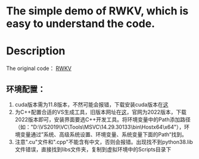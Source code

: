 # The simple demo of RWKV, which is easy to understand the code.

# Description
The original code： [RWKV](https://github.com/BlinkDL/RWKV-LM)

## 环境配置：
1. cuda版本需为11.8版本，不然可能会报错，下载安装cuda版本在[这](https://developer.nvidia.com/cuda-toolkit-archive)
2. 为C++配置合适的VS生成工具，旧版本网址在[这](https://visualstudio.microsoft.com/zh-hans/vs/older-downloads/)，官网为2022版本，下载2022版本即可，安装界面要选C++开发工具。将环境变量中的Path添加路径（如："D:\VS2019\VC\Tools\MSVC\14.29.30133\bin\Hostx64\x64"），环境变量通过”系统、高级系统设置、环境变量、系统变量下面的Path“找到。
3. 注意".cu"文件和".cpp"不能含有中文，否则会报错。出现找不到python38.lib文件错误，直接找到libs文件夹，复制到虚拟环境中的Scripts目录下

